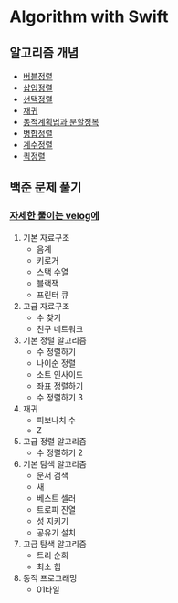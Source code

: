 # Algorithm with Swift

## 알고리즘 개념

- [버블정렬](https://velog.io/@yc1303/%EC%95%8C%EA%B3%A0%EB%A6%AC%EC%A6%98-%EB%B2%84%EB%B8%94%EC%A0%95%EB%A0%AC)
- [삽입정렬](https://velog.io/@yc1303/%EC%95%8C%EA%B3%A0%EB%A6%AC%EC%A6%98-%EC%82%BD%EC%9E%85%EC%A0%95%EB%A0%AC)
- [선택정렬](https://velog.io/@yc1303/%EC%95%8C%EA%B3%A0%EB%A6%AC%EC%A6%98-%EC%84%A0%ED%83%9D%EC%A0%95%EB%A0%AC)
- [재귀](https://velog.io/@yc1303/%EC%95%8C%EA%B3%A0%EB%A6%AC%EC%A6%98-%EC%9E%AC%EA%B7%80)
- [동적계획법과 분할정복](https://velog.io/@yc1303/%EC%95%8C%EA%B3%A0%EB%A6%AC%EC%A6%98-%EB%8F%99%EC%A0%81%EA%B3%84%ED%9A%8D%EB%B2%95%EA%B3%BC-%EB%B6%84%ED%95%A0%EC%A0%95%EB%B3%B5)
- [병합정렬](https://velog.io/@yc1303/%EC%95%8C%EA%B3%A0%EB%A6%AC%EC%A6%98-%EB%B3%91%ED%95%A9%EC%A0%95%EB%A0%AC)
- [계수정렬](https://velog.io/@yc1303/%EC%95%8C%EA%B3%A0%EB%A6%AC%EC%A6%98-%EA%B3%84%EC%88%98%EC%A0%95%EB%A0%AC)
- [퀵정렬](https://velog.io/@yc1303/%EC%95%8C%EA%B3%A0%EB%A6%AC%EC%A6%98-%ED%80%B5-%EC%A0%95%EB%A0%AC)

## 백준 문제 풀기 

### [자세한 풀이는 velog에](https://velog.io/@yc1303?tag=%EB%B0%B1%EC%A4%80) 

1. 기본 자료구조
    - 음계
    - 키로거
    - 스택 수열
    - 블랙잭
    - 프린터 큐
2. 고급 자료구조
    - 수 찾기
    - 친구 네트워크
3. 기본 정렬 알고리즘
    - 수 정렬하기
    - 나이순 정렬
    - 소트 인사이드
    - 좌표 정렬하기
    - 수 정렬하기 3
4. 재귀
    - 피보나치 수
    - Z
5. 고급 정렬 알고리즘
    - 수 정렬하기 2
6. 기본 탐색 알고리즘
    - 문서 검색
    - 새
    - 베스트 셀러
    - 트로피 진열
    - 성 지키기
    - 공유기 설치
7. 고급 탐색 알고리즘
    - 트리 순회
    - 최소 힙
8. 동적 프로그래밍
    - 01타일
